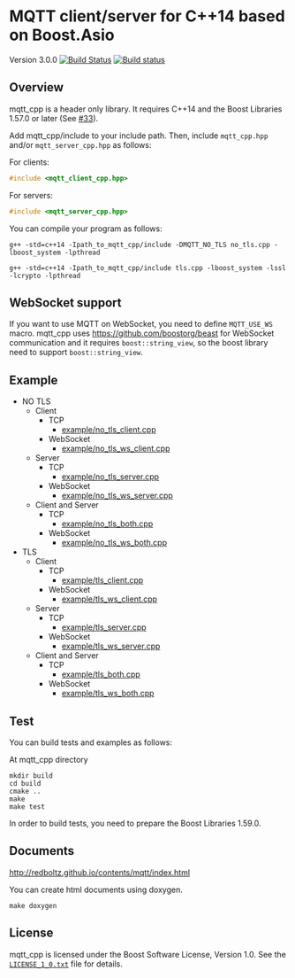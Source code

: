 # MQTT client/server for C++14 based on Boost.Asio

Version 3.0.0 [![Build Status](https://travis-ci.org/redboltz/mqtt_cpp.svg?branch=master)](https://travis-ci.org/redboltz/mqtt_cpp) [![Build status](https://ci.appveyor.com/api/projects/status/21a267hd34s0kqu5/branch/master?svg=true)](https://ci.appveyor.com/project/redboltz/mqtt-client-cpp/branch/master)

## Overview

mqtt_cpp is a header only library. It requires C++14 and the Boost Libraries 1.57.0 or later (See [#33](https://github.com/redboltz/mqtt_cpp/issues/33)).

Add mqtt_cpp/include to your include path. Then, include `mqtt_cpp.hpp` and/or `mqtt_server_cpp.hpp` as follows:

For clients:
```c++
#include <mqtt_client_cpp.hpp>
```
For servers:
```c++
#include <mqtt_server_cpp.hpp>
```

You can compile your program as follows:

```
g++ -std=c++14 -Ipath_to_mqtt_cpp/include -DMQTT_NO_TLS no_tls.cpp -lboost_system -lpthread
```

```
g++ -std=c++14 -Ipath_to_mqtt_cpp/include tls.cpp -lboost_system -lssl -lcrypto -lpthread
```

## WebSocket support

If you want to use MQTT on WebSocket, you need to define `MQTT_USE_WS` macro. mqtt_cpp uses https://github.com/boostorg/beast for WebSocket communication and it requires `boost::string_view`, so the boost library need to support `boost::string_view`.

## Example

* NO TLS
  * Client
    * TCP
      * [example/no_tls_client.cpp](https://github.com/redboltz/mqtt_cpp/blob/master/example/no_tls_client.cpp)
    * WebSocket
      * [example/no_tls_ws_client.cpp](https://github.com/redboltz/mqtt_cpp/blob/master/example/no_tls_ws_client.cpp)
  * Server
    * TCP
      * [example/no_tls_server.cpp](https://github.com/redboltz/mqtt_cpp/blob/master/example/no_tls_server.cpp)
    * WebSocket
      * [example/no_tls_ws_server.cpp](https://github.com/redboltz/mqtt_cpp/blob/master/example/no_tls_ws_server.cpp)
  * Client and Server
    * TCP
      * [example/no_tls_both.cpp](https://github.com/redboltz/mqtt_cpp/blob/master/example/no_tls_both.cpp)
    * WebSocket
      * [example/no_tls_ws_both.cpp](https://github.com/redboltz/mqtt_cpp/blob/master/example/no_tls_ws_both.cpp)
* TLS
  * Client
    * TCP
      * [example/tls_client.cpp](https://github.com/redboltz/mqtt_cpp/blob/master/example/tls_client.cpp)
    * WebSocket
      * [example/tls_ws_client.cpp](https://github.com/redboltz/mqtt_cpp/blob/master/example/tls_ws_client.cpp)
  * Server
    * TCP
      * [example/tls_server.cpp](https://github.com/redboltz/mqtt_cpp/blob/master/example/tls_server.cpp)
    * WebSocket
      * [example/tls_ws_server.cpp](https://github.com/redboltz/mqtt_cpp/blob/master/example/tls_ws_server.cpp)
  * Client and Server
    * TCP
      * [example/tls_both.cpp](https://github.com/redboltz/mqtt_cpp/blob/master/example/tls_both.cpp)
    * WebSocket
      * [example/tls_ws_both.cpp](https://github.com/redboltz/mqtt_cpp/blob/master/example/tls_ws_both.cpp)

## Test

You can build tests and examples as follows:


At mqtt_cpp directory

```
mkdir build
cd build
cmake ..
make
make test
```

In order to build tests, you need to prepare the Boost Libraries 1.59.0.

## Documents
http://redboltz.github.io/contents/mqtt/index.html

You can create html documents using doxygen.

```
make doxygen
```

## License

mqtt_cpp is licensed under the Boost Software License, Version 1.0. See
the [`LICENSE_1_0.txt`](./LICENSE_1_0.txt) file for details.
